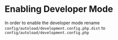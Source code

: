 # Enabling Developer Mode

In order to enable the developer mode rename ``config/autoload/development.config.php.dist`` to ``config/autoload/development.config.php``
